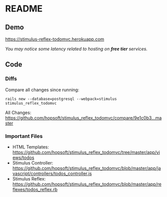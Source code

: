 # README

## Demo

https://stimulus-reflex-todomvc.herokuapp.com

_You may notice some latency related to hosting on **free tier** services._

## Code

### Diffs

Compare all changes since running:

```
rails new --database=postgresql --webpack=stimulus stimulus_reflex_todomvc
```

All Changes: https://github.com/hopsoft/stimulus_reflex_todomvc/compare/9e1c0b3...master

### Important Files

- HTML Templates: https://github.com/hopsoft/stimulus_reflex_todomvc/tree/master/app/views/todos
- Stimulus Controller: https://github.com/hopsoft/stimulus_reflex_todomvc/blob/master/app/javascript/controllers/todos_controller.js
- Stimulus Reflex: https://github.com/hopsoft/stimulus_reflex_todomvc/blob/master/app/reflexes/todos_reflex.rb

